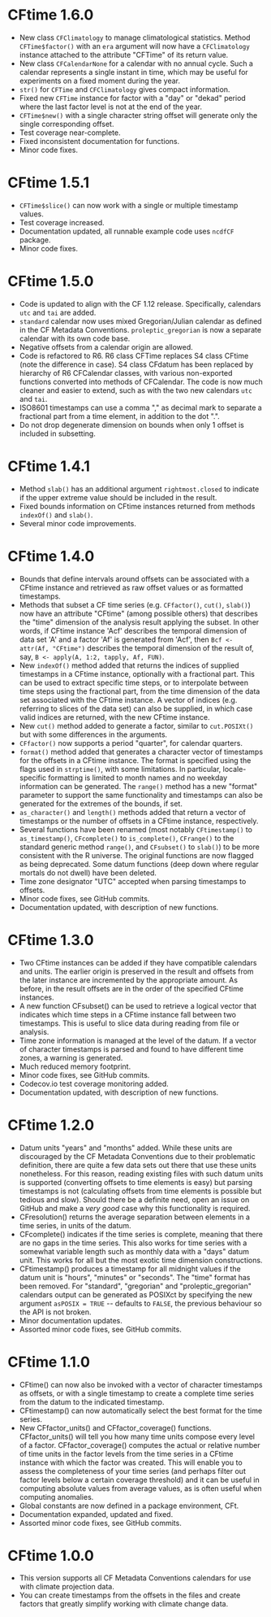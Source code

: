 # CFtime 1.6.0

* New class `CFClimatology` to manage climatological statistics. Method
`CFTime$factor()` with an `era` argument will now have a `CFClimatology`
instance attached to the attribute "CFTime" of its return value.
* New class `CFCalendarNone` for a calendar with no annual cycle. Such a 
calendar represents a single instant in time, which may be useful for 
experiments on a fixed moment during the year.
* `str()` for `CFTime` and `CFClimatology` gives compact information.
* Fixed new `CFTime` instance for factor with a "day" or "dekad" period where
the last factor level is not at the end of the year.
* `CFTime$new()` with a single character string offset will generate only the
single corresponding offset.
* Test coverage near-complete.
* Fixed inconsistent documentation for functions.
* Minor code fixes.

# CFtime 1.5.1

* `CFTime$slice()` can now work with a single or multiple timestamp values.
* Test coverage increased.
* Documentation updated, all runnable example code uses `ncdfCF` package.
* Minor code fixes.

# CFtime 1.5.0

* Code is updated to align with the CF 1.12 release. Specifically, calendars 
`utc` and `tai` are added.
* `standard` calendar now uses mixed Gregorian/Julian calendar as defined in the
CF Metadata Conventions. `proleptic_gregorian` is now a separate calendar with
its own code base.
* Negative offsets from a calendar origin are allowed.
* Code is refactored to R6. R6 class CFTime replaces S4 class CFtime (note the
difference in case). S4 class CFdatum has been replaced by hierarchy of
R6 CFCalendar classes, with various non-exported functions converted into
methods of CFCalendar. The code is now much cleaner and easier to extend, such
as with the two new calendars `utc` and `tai`.
* ISO8601 timestamps can use a comma "," as decimal mark to separate a 
fractional part from a time element, in addition to the dot ".".
* Do not drop degenerate dimension on bounds when only 1 offset is included in
subsetting.

# CFtime 1.4.1

* Method `slab()` has an additional argument `rightmost.closed` to indicate if
the upper extreme value should be included in the result.
* Fixed bounds information on CFtime instances returned from methods `indexOf()`
and `slab()`.
* Several minor code improvements.

# CFtime 1.4.0

* Bounds that define intervals around offsets can be associated with a CFtime
instance and retrieved as raw offset values or as formatted timestamps.
* Methods that subset a CF time series (e.g. `CFfactor()`, `cut()`, `slab()`)
now have an attribute "CFtime" (among possible others) that describes the "time"
dimension of the analysis result applying the subset. In other words, if CFtime 
instance 'Acf' describes the temporal dimension of data set 'A' and a factor 'Af'
is generated from 'Acf', then `Bcf <- attr(Af, "CFtime")` describes the temporal
dimension of the result of, say, `B <- apply(A, 1:2, tapply, Af, FUN)`.
* New `indexOf()` method added that returns the indices of supplied timestamps
in a CFtime instance, optionally with a fractional part. This can be used to
extract specific time steps, or to interpolate between time steps using the
fractional part, from the time dimension of the data set associated with the
CFtime instance. A vector of indices (e.g. referring to slices of the data set)
can also be supplied, in which case valid indices are returned, with the new
CFtime instance.
* New `cut()` method added to generate a factor, similar to `cut.POSIXt()` but with
some differences in the arguments.
* `CFfactor()` now supports a period "quarter", for calendar quarters.
* `format()` method added that generates a character vector of timestamps for the
offsets in a CFtime instance. The format is specified using the flags used in
`strptime()`, with some limitations. In particular, locale-specific formatting is
limited to month names and no weekday information can be generated. The `range()`
method has a new "format" parameter to support the same functionality and timestamps
can also be generated for the extremes of the bounds, if set.
* `as_character()` and `length()` methods added that return a vector of timestamps 
or the number of offsets in a CFtime instance, respectively.
* Several functions have been renamed (most notably `CFtimestamp()` to
`as_timestamp()`, `CFcomplete()` to `is_complete()`, `CFrange()` to the standard 
generic method `range()`, and `CFsubset()` to `slab()`) to be more consistent 
with the R universe. The original functions are now flagged as being deprecated. 
Some datum functions (deep down where regular mortals do not dwell) have been 
deleted.
* Time zone designator "UTC" accepted when parsing timestamps to offsets.
* Minor code fixes, see GitHub commits.
* Documentation updated, with description of new functions.

# CFtime 1.3.0

* Two CFtime instances can be added if they have compatible calendars and units.
The earlier origin is preserved in the result and offsets from the later instance
are incremented by the appropriate amount. As before, in the result offsets are 
in the order of the specified CFtime instances.
* A new function CFsubset() can be used to retrieve a logical vector that indicates
which time steps in a CFtime instance fall between two timestamps. This is useful
to slice data during reading from file or analysis.
* Time zone information is managed at the level of the datum. If a vector of character
timestamps is parsed and found to have different time zones, a warning is generated.
* Much reduced memory footprint.
* Minor code fixes, see GitHub commits.
* Codecov.io test coverage monitoring added.
* Documentation updated, with description of new functions.

# CFtime 1.2.0

* Datum units "years" and "months" added. While these units are discouraged by
the CF Metadata Conventions due to their problematic definition, there are quite
a few data sets out there that use these units nonetheless. For this reason,
reading existing files with such datum units is supported (converting offsets to
time elements is easy) but parsing timestamps is not (calculating offsets from
time elements is possible but tedious and slow). Should there be a definite need,
open an issue on GitHub and make a *very good* case why this functionality is
required.
* CFresolution() returns the average separation between elements in a time series,
in units of the datum.
* CFcomplete() indicates if the time series is complete, meaning that there are
no gaps in the time series. This also works for time series with a somewhat 
variable length such as monthly data with a "days" datum unit. This works for 
all but the most exotic time dimension constructions.
* CFtimestamp() produces a timestamp for all midnight values if the datum unit is
"hours", "minutes" or "seconds". The "time" format has been removed. For "standard",
"gregorian" and "proleptic_gregorian" calendars output can be generated as POSIXct
by specifying the new argument `asPOSIX = TRUE` -- defaults to `FALSE`, the
previous behaviour so the API is not broken.
* Minor documentation updates.
* Assorted minor code fixes, see GitHub commits.

# CFtime 1.1.0

* CFtime() can now also be invoked with a vector of character timestamps as offsets, or
with a single timestamp to create a complete time series from the datum to the
indicated timestamp.
* CFtimestamp() can now automatically select the best format for the time series.
* New CFfactor_units() and CFfactor_coverage() functions. CFfactor_units() will 
tell you how many time units compose every level of a factor. CFfactor_coverage() 
computes the actual or relative number of time units in the factor levels from the 
time series in a CFtime instance with which the factor was created. This will 
enable you to assess the completeness of your time series (and perhaps filter out 
factor levels below a certain coverage threshold) and it can be useful in computing 
absolute values from average values, as is often useful when computing anomalies.
* Global constants are now defined in a package environment, CFt.
* Documentation expanded, updated and fixed.
* Assorted minor code fixes, see GitHub commits.

# CFtime 1.0.0

* This version supports all CF Metadata Conventions calendars for use with climate 
projection data.
* You can create timestamps from the offsets in the files and create factors that 
greatly simplify working with climate change data.
